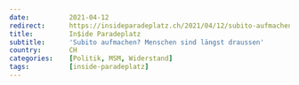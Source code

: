 ```yaml
---
date:          2021-04-12
redirect:      https://insideparadeplatz.ch/2021/04/12/subito-aufmachen-menschen-sind-laengst-draussen/
title:         In$ide Paradeplatz
subtitle:      'Subito aufmachen? Menschen sind längst draussen'
country:       CH
categories:    [Politik, MSM, Widerstand]
tags:          [inside-paradeplatz]
---
```

